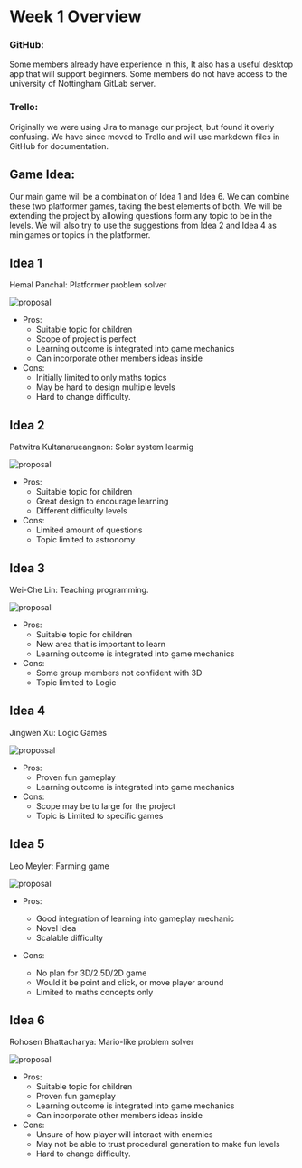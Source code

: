 # Week 1 Overview
### GitHub:
Some members already have experience in this, It also has a useful desktop app that will support beginners. Some members do not have access to the university of Nottingham GitLab server.

### Trello:
Originally we were using Jira to manage our project, but found it overly confusing. We have since moved to Trello and will use markdown files in GitHub for documentation.


## Game Idea:

Our main game will be a combination of Idea 1 and Idea 6. We can combine these two platformer games, taking the best elements of both. We will be extending the project by allowing questions form any topic to be in the levels. We will also try to use the suggestions from Idea 2 and Idea 4 as minigames or topics in the platformer.

## Idea 1

Hemal Panchal: Platformer problem solver

![proposal](./idea-fies/game-idea-hemal.png)

- Pros:
    -	Suitable topic for children
    -	Scope of project is perfect
    -	Learning outcome is integrated into game mechanics
    -   Can incorporate other members ideas inside
- Cons:
    -	Initially limited to only maths topics
    -	May be hard to design multiple levels
    -   Hard to change difficulty. 

 
## Idea 2

Patwitra Kultanarueangnon: Solar system learmig

![proposal](./idea-fies/game-idea-pat.jpg)

- Pros:
    -	Suitable topic for children
    -	Great design to encourage learning
    -	Different difficulty levels
- Cons:
    -	Limited amount of questions
    -	Topic limited to astronomy 

## Idea 3

Wei-Che Lin: Teaching programming.

![proposal](./idea-fies/game-idea-ringo.png)

- Pros:
    -	Suitable topic for children
    -	New area that is important to learn
    -	Learning outcome is integrated into game mechanics
- Cons:
    -	Some group members not confident with 3D
    -	Topic limited to Logic 


## Idea 4

Jingwen Xu: Logic Games

![propossal](./idea-fies/game-idea-charlie.png)

- Pros:
    -	Proven fun gameplay 
    -	Learning outcome is integrated into game mechanics
- Cons:
    -	Scope may be to large for the project
    -	Topic is Limited to specific games

## Idea 5

Leo Meyler: Farming game

![proposal](./idea-fies/game-idea-leo.png)

- Pros:
    -	Good integration of learning into gameplay mechanic
    -	Novel Idea
    -	Scalable difficulty

- Cons:
    -	No plan for 3D/2.5D/2D game
    -	Would it be point and click, or move player around
    -	Limited to maths concepts only


## Idea 6

Rohosen Bhattacharya: Mario-like problem solver 

![proposal](./idea-fies/game-idea-roho.png)


- Pros:
    -	Suitable topic for children
    -	Proven fun gameplay 
    -	Learning outcome is integrated into game mechanics
    -   Can incorporate other members ideas inside
- Cons:
    -   Unsure of how player will interact with enemies
    -   May not be able to trust procedural generation to make fun levels    
    -   Hard to change difficulty. 
